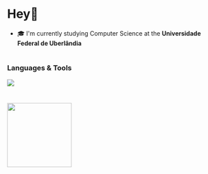 # Hey👋

- 🎓 I'm currently studying Computer Science at the **Universidade Federal de Uberlândia**


#

### Languages & Tools
<a href="https://skillicons.dev">
          <img src="https://skillicons.dev/icons?i=c,java,python,go,linux,postgres,git&theme=light")/>
</a>
</br>

#

<a href="https://github.com/joaobaronii/github-readme-stats">
<img align="center" height=150 src="https://github-readme-stats.vercel.app/api/top-langs/?username=joaobaronii&langs_count=5&theme=dracula&layout=compact"/>
</a>

